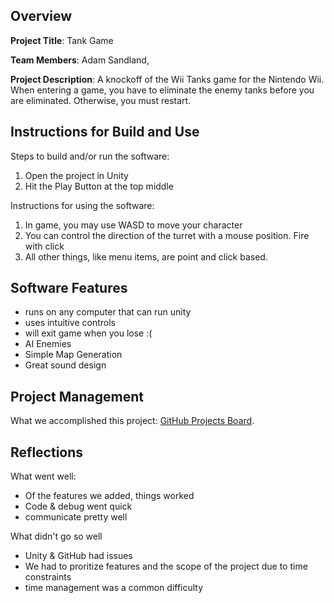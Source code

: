 ## Overview

**Project Title**: Tank Game

**Team Members**: Adam Sandland, 

**Project Description**: A knockoff of the Wii Tanks game for the Nintendo Wii. When entering a game, you have to eliminate the enemy tanks before you are eliminated. Otherwise, you must restart.

## Instructions for Build and Use

Steps to build and/or run the software:

1. Open the project in Unity
2. Hit the Play Button at the top middle

Instructions for using the software:

1. In game, you may use WASD to move your character
2. You can control the direction of the turret with a mouse position. Fire with click
3. All other things, like menu items, are point and click based.

## Software Features
- runs on any computer that can run unity
- uses intuitive controls
- will exit game when you lose :(
- AI Enemies
- Simple Map Generation
- Great sound design

## Project Management
What we accomplished this project: [GitHub Projects Board](https://github.com/users/trevorstep/projects/3).

## Reflections
What went well:
- Of the features we added, things worked
- Code & debug went quick
- communicate pretty well
  
What didn't go so well
- Unity & GitHub had issues
- We had to proritize features and the scope of the project due to time constraints
- time management was a common difficulty

